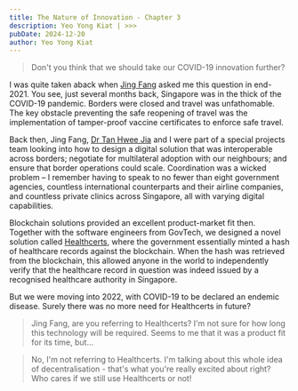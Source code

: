 ```yaml
---
title: The Nature of Innovation - Chapter 3
description: Yeo Yong Kiat | >>>
pubDate: 2024-12-20
author: Yeo Yong Kiat
---
```


> Don't you think that we should take our COVID-19 innovation further?

I was quite taken aback when [Jing Fang](https://www.linkedin.com/in/jing-fang-ong-725a6a123/) asked me this question in end-2021. You see, just several months back, Singapore was in the thick of the COVID-19 pandemic. Borders were closed and travel was unfathomable. The key obstacle preventing the safe reopening of travel was the implementation of tamper-proof vaccine certificates to enforce safe travel.

Back then, Jing Fang, [Dr Tan Hwee Jia](https://www.linkedin.com/in/hwee-jia-tan-791a7395/) and I were part of a special projects team looking into how to design a digital solution that was interoperable across borders; negotiate for multilateral adoption with our neighbours; and ensure that border operations could scale. Coordination was a wicked problem – I remember having to speak to no fewer than eight government agencies, countless international counterparts and their airline companies, and countless private clinics across Singapore, all with varying digital capabilities.

Blockchain solutions provided an excellent product-market fit then. Together with the software engineers from GovTech, we designed a novel solution called [Healthcerts](https://www.straitstimes.com/singapore/health-records-go-digital-to-fight-fakes-restart-air-travel), where the government essentially minted a hash of healthcare records against the blockchain. When the hash was retrieved from the blockchain, this allowed anyone in the world to independently verify that the healthcare record in question was indeed issued by a recognised healthcare authority in Singapore.

But we were moving into 2022, with COVID-19 to be declared an endemic disease. Surely there was no more need for Healthcerts in future?

> Jing Fang, are you referring to Healthcerts? I'm not sure for how long this technology will be required. Seems to me that it was a product fit for its time, but...

> No, I'm not referring to Healthcerts. I'm talking about this whole idea of decentralisation - that's what you're really excited about right? Who cares if we still use Healthcerts or not!


